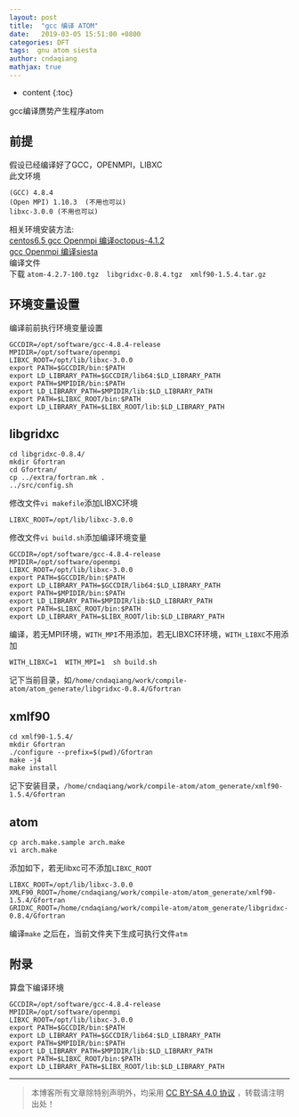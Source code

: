 ```yaml
---
layout: post
title:  "gcc 编译 ATOM"
date:   2019-03-05 15:51:00 +0800
categories: DFT
tags:  gnu atom siesta
author: cndaqiang
mathjax: true
---
```

* content
{:toc}

gcc编译赝势产生程序atom<br>






## 前提
假设已经编译好了GCC，OPENMPI，LIBXC<br>
此文环境
```
(GCC) 4.8.4
(Open MPI) 1.10.3  (不用也可以)
libxc-3.0.0 (不用也可以)
```
相关环境安装方法:<br>
[centos6.5 gcc Openmpi 编译octopus-4.1.2](/2018/09/15/gun-openmpi-octopus-4.1.2)<br>
[gcc Openmpi 编译siesta](/2018/09/12/gun-openmpi-siesta)<br>
编译文件<br>
下载 `atom-4.2.7-100.tgz  libgridxc-0.8.4.tgz  xmlf90-1.5.4.tar.gz`

## 环境变量设置
编译前前执行环境变量设置
```
GCCDIR=/opt/software/gcc-4.8.4-release
MPIDIR=/opt/software/openmpi
LIBXC_ROOT=/opt/lib/libxc-3.0.0
export PATH=$GCCDIR/bin:$PATH
export LD_LIBRARY_PATH=$GCCDIR/lib64:$LD_LIBRARY_PATH
export PATH=$MPIDIR/bin:$PATH
export LD_LIBRARY_PATH=$MPIDIR/lib:$LD_LIBRARY_PATH
export PATH=$LIBXC_ROOT/bin:$PATH
export LD_LIBRARY_PATH=$LIBX_ROOT/lib:$LD_LIBRARY_PATH
```

## libgridxc

```
cd libgridxc-0.8.4/
mkdir Gfortran
cd Gfortran/
cp ../extra/fortran.mk .
../src/config.sh
```
修改文件`vi makefile`添加LIBXC环境
```
LIBXC_ROOT=/opt/lib/libxc-3.0.0
```
修改文件`vi build.sh`添加编译环境变量
```
GCCDIR=/opt/software/gcc-4.8.4-release
MPIDIR=/opt/software/openmpi
LIBXC_ROOT=/opt/lib/libxc-3.0.0
export PATH=$GCCDIR/bin:$PATH
export LD_LIBRARY_PATH=$GCCDIR/lib64:$LD_LIBRARY_PATH
export PATH=$MPIDIR/bin:$PATH
export LD_LIBRARY_PATH=$MPIDIR/lib:$LD_LIBRARY_PATH
export PATH=$LIBXC_ROOT/bin:$PATH
export LD_LIBRARY_PATH=$LIBX_ROOT/lib:$LD_LIBRARY_PATH
```
编译，若无MPI环境，`WITH_MPI`不用添加，若无LIBXC环环境，`WITH_LIBXC`不用添加
```
WITH_LIBXC=1  WITH_MPI=1  sh build.sh
```
记下当前目录，如`/home/cndaqiang/work/compile-atom/atom_generate/libgridxc-0.8.4/Gfortran`

## xmlf90

```
cd xmlf90-1.5.4/
mkdir Gfortran
./configure --prefix=$(pwd)/Gfortran
make -j4
make install
```
记下安装目录，`/home/cndaqiang/work/compile-atom/atom_generate/xmlf90-1.5.4/Gfortran`

## atom

```
cp arch.make.sample arch.make
vi arch.make
```
添加如下，若无libxc可不添加`LIBXC_ROOT`
```
LIBXC_ROOT=/opt/lib/libxc-3.0.0
XMLF90_ROOT=/home/cndaqiang/work/compile-atom/atom_generate/xmlf90-1.5.4/Gfortran
GRIDXC_ROOT=/home/cndaqiang/work/compile-atom/atom_generate/libgridxc-0.8.4/Gfortran
```
编译`make`
之后在，当前文件夹下生成可执行文件`atm`



## 附录
算盘下编译环境
```
GCCDIR=/opt/software/gcc-4.8.4-release
MPIDIR=/opt/software/openmpi
LIBXC_ROOT=/opt/lib/libxc-3.0.0
export PATH=$GCCDIR/bin:$PATH
export LD_LIBRARY_PATH=$GCCDIR/lib64:$LD_LIBRARY_PATH
export PATH=$MPIDIR/bin:$PATH
export LD_LIBRARY_PATH=$MPIDIR/lib:$LD_LIBRARY_PATH
export PATH=$LIBXC_ROOT/bin:$PATH
export LD_LIBRARY_PATH=$LIBX_ROOT/lib:$LD_LIBRARY_PATH
```





------
>本博客所有文章除特别声明外，均采用 [CC BY-SA 4.0 协议](https://creativecommons.org/licenses/by-sa/4.0/deed.zh) ，转载请注明出处！
